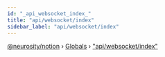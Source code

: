 ```yaml
---
id: "_api_websocket_index_"
title: "api/websocket/index"
sidebar_label: "api/websocket/index"
---
```


[@neurosity/notion](../index.md) › [Globals](../globals.md) › ["api/websocket/index"](_api_websocket_index_.md)

